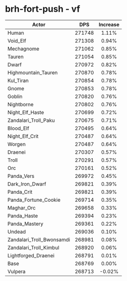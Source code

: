 # brh-fort-push - vf
| Actor | DPS | Increase |
|---|:---:|:---:|
|Human|271748|1.11%|
|Void_Elf|271308|0.94%|
|Mechagnome|271062|0.85%|
|Tauren|271054|0.85%|
|Dwarf|270972|0.82%|
|Highmountain_Tauren|270870|0.78%|
|Kul_Tiran|270854|0.78%|
|Gnome|270853|0.78%|
|Goblin|270820|0.76%|
|Nightborne|270802|0.76%|
|Night_Elf_Haste|270699|0.72%|
|Zandalari_Troll_Paku|270675|0.71%|
|Blood_Elf|270495|0.64%|
|Night_Elf_Crit|270487|0.64%|
|Worgen|270487|0.64%|
|Draenei|270307|0.57%|
|Troll|270291|0.57%|
|Orc|270161|0.52%|
|Panda_Vers|269972|0.45%|
|Dark_Iron_Dwarf|269821|0.39%|
|Panda_Crit|269821|0.39%|
|Panda_Fortune_Cookie|269714|0.35%|
|Maghar_Orc|269658|0.33%|
|Panda_Haste|269394|0.23%|
|Panda_Mastery|269361|0.22%|
|Undead|269036|0.10%|
|Zandalari_Troll_Bwonsamdi|268981|0.08%|
|Zandalari_Troll_Kimbul|268920|0.06%|
|Lightforged_Draenei|268791|0.01%|
|Base|268769|0.00%|
|Vulpera|268713|-0.02%|
